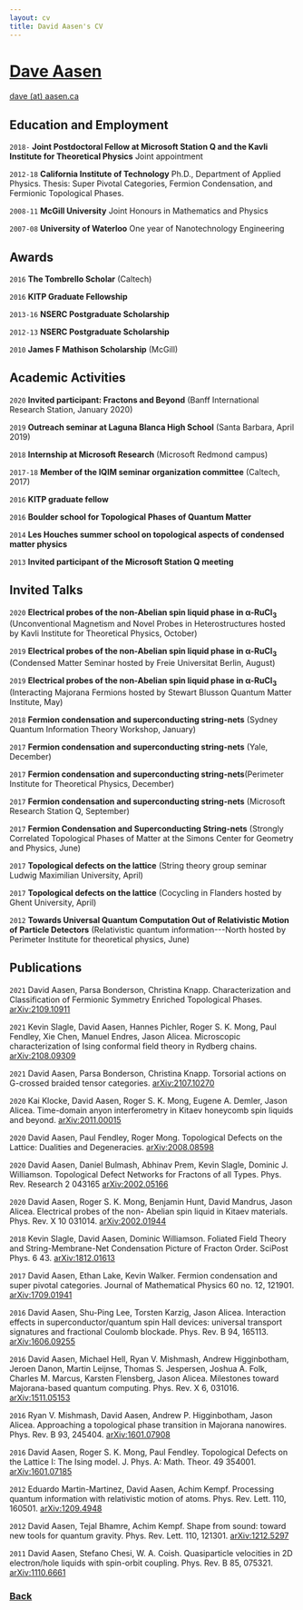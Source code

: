 ```yaml
---
layout: cv
title: David Aasen's CV
---
```


# [Dave Aasen](./)

<div id="webaddress">
<a href="dave@aasen.ca">dave (at) aasen.ca</a>
</div>

## Education and Employment

`2018-` 
__Joint Postdoctoral Fellow at Microsoft Station Q and the Kavli Institute for Theoretical Physics__ Joint appointment

`2012-18` 
__California Institute of Technology__ Ph.D., Department of Applied Physics. Thesis: Super Pivotal Categories, Fermion Condensation, and Fermionic Topological Phases.

`2008-11` 
__McGill University__ Joint Honours in Mathematics and Physics 

`2007-08`
__University of Waterloo__ One year of Nanotechnology Engineering

## Awards

`2016`
__The Tombrello Scholar__ (Caltech)

`2016`
__KITP Graduate Fellowship__

`2013-16`
__NSERC Postgraduate Scholarship__

`2012-13`
__NSERC Postgraduate Scholarship__

`2010`
__James F Mathison Scholarship__ (McGill)

## Academic Activities

`2020`
__Invited participant: Fractons and Beyond__ (Banff International Research Station, January 2020)


`2019`
__Outreach seminar at Laguna Blanca High School__ (Santa Barbara, April 2019)

`2018`
__Internship at Microsoft Research__ (Microsoft Redmond campus)

`2017-18`
__Member of the IQIM seminar organization committee__ (Caltech, 2017)

`2016`
__KITP graduate fellow__

`2016`
__Boulder school for Topological Phases of Quantum Matter__

`2014`
__Les Houches summer school on topological aspects of condensed matter physics__

`2013` 
__Invited participant of the Microsoft Station Q meeting__

## Invited Talks

`2020`
__Electrical probes of the non-Abelian spin liquid phase in α-RuCl<sub>3</sub>__ (Unconventional Magnetism and Novel Probes in Heterostructures hosted by Kavli Institute for Theoretical Physics, October)

`2019`
__Electrical probes of the non-Abelian spin liquid phase in α-RuCl<sub>3</sub>__ (Condensed Matter Seminar hosted by Freie Universitat Berlin, August)

`2019`
__Electrical probes of the non-Abelian spin liquid phase in α-RuCl<sub>3</sub>__ (Interacting Majorana Fermions hosted by Stewart Blusson Quantum Matter Institute, May)

`2018` 
__Fermion condensation and superconducting string-nets__ (Sydney Quantum Information Theory Workshop, January)

`2017`
__Fermion condensation and superconducting string-nets__ (Yale, December)

`2017`
__Fermion condensation and superconducting string-nets__(Perimeter Institute for Theoretical Physics, December)

`2017`
__Fermion condensation and superconducting string-nets__ (Microsoft Research Station Q, September)

`2017`
__Fermion Condensation and Superconducting String-nets__ (Strongly Correlated Topological Phases of Matter at the Simons Center for Geometry and Physics, June)

`2017`
__Topological defects on the lattice__ (String theory group seminar Ludwig Maximilian University, April)

`2017`
__Topological defects on the lattice__ (Cocycling in Flanders hosted by Ghent University, April)

`2012`
__Towards Universal Quantum Computation Out of Relativistic Motion of Particle Detectors__ (Relativistic quantum information---North hosted by Perimeter Institute for theoretical physics, June)

## Publications

<!-- ### Journals -->

`2021`
David Aasen, Parsa Bonderson, Christina Knapp. Characterization and Classification of Fermionic Symmetry Enriched Topological Phases. [arXiv:2109.10911
](https://arxiv.org/abs/2109.10911)

`2021`
Kevin Slagle, David Aasen, Hannes Pichler, Roger S. K. Mong, Paul Fendley, Xie Chen, Manuel Endres, Jason Alicea. Microscopic characterization of Ising conformal field theory in Rydberg chains. [arXiv:2108.09309](https://arxiv.org/abs/2108.09309)

`2021`
David Aasen, Parsa Bonderson, Christina Knapp. Torsorial actions on G-crossed braided tensor categories. [arXiv:2107.10270](https://arxiv.org/abs/2107.10270)

`2020`
Kai Klocke, David Aasen, Roger S. K. Mong, Eugene A. Demler, Jason Alicea. Time-domain anyon interferometry in Kitaev honeycomb spin liquids and beyond. [arXiv:2011.00015](https://arxiv.org/abs/2011.00015)

`2020`
David Aasen, Paul Fendley, Roger Mong. Topological Defects on the Lattice: Dualities and Degeneracies. [arXiv:2008.08598](https://arxiv.org/abs/2008.08598)

`2020`
David Aasen, Daniel Bulmash, Abhinav Prem, Kevin Slagle, Dominic J. Williamson. Topological Defect Networks for Fractons of all Types. Phys. Rev. Research 2 043165 [arXiv:2002.05166](https://arxiv.org/abs/2002.05166)

`2020`
David Aasen, Roger S. K. Mong, Benjamin Hunt, David Mandrus, Jason Alicea. Electrical probes of the non- Abelian spin liquid in Kitaev materials. Phys. Rev. X 10 031014. [arXiv:2002.01944](https://arxiv.org/abs/2002.01944)

`2018`
Kevin Slagle, David Aasen, Dominic Williamson. Foliated Field Theory and String-Membrane-Net Condensation Picture of Fracton Order. SciPost Phys. 6 43. [arXiv:1812.01613](https://arxiv.org/abs/1812.01613)

`2017`
David Aasen, Ethan Lake, Kevin Walker. Fermion condensation and super pivotal categories. Journal of Mathematical Physics 60 no. 12, 121901. [arXiv:1709.01941](https://arxiv.org/abs/1709.01941)

`2016`
David Aasen, Shu-Ping Lee, Torsten Karzig, Jason Alicea. Interaction effects in superconductor/quantum spin Hall devices: universal transport signatures and fractional Coulomb blockade. Phys. Rev. B 94, 165113. [arXiv:1606.09255](https://arxiv.org/abs/1606.09255)

`2016`
David Aasen, Michael Hell, Ryan V. Mishmash, Andrew Higginbotham, Jeroen Danon, Martin Leijnse, Thomas S. Jespersen, Joshua A. Folk, Charles M. Marcus, Karsten Flensberg, Jason Alicea. Milestones toward Majorana-based quantum computing. Phys. Rev. X 6, 031016. [	arXiv:1511.05153](https://arxiv.org/abs/1511.05153)

`2016`
Ryan V. Mishmash, David Aasen, Andrew P. Higginbotham, Jason Alicea. Approaching a topological phase transition in Majorana nanowires. Phys. Rev. B 93, 245404. [arXiv:1601.07908](https://arxiv.org/abs/1601.07908)

`2016`
David Aasen, Roger S. K. Mong, Paul Fendley. Topological Defects on the Lattice I: The Ising model.  J. Phys. A: Math. Theor. 49 354001. [arXiv:1601.07185](https://arxiv.org/abs/1601.07185)

`2012`
Eduardo Martin-Martinez, David Aasen, Achim Kempf. Processing quantum information with relativistic motion of atoms. Phys. Rev. Lett. 110, 160501. [arXiv:1209.4948](https://arxiv.org/abs/1209.4948)

`2012`
David Aasen, Tejal Bhamre, Achim Kempf. Shape from sound: toward new tools for quantum gravity. Phys. Rev. Lett. 110, 121301. [arXiv:1212.5297](https://arxiv.org/abs/1212.5297)

`2011`
David Aasen, Stefano Chesi, W. A. Coish. Quasiparticle velocities in 2D electron/hole liquids with spin-orbit coupling. Phys. Rev. B 85, 075321. [arXiv:1110.6661](https://arxiv.org/abs/1110.6661)


### [Back](./)
